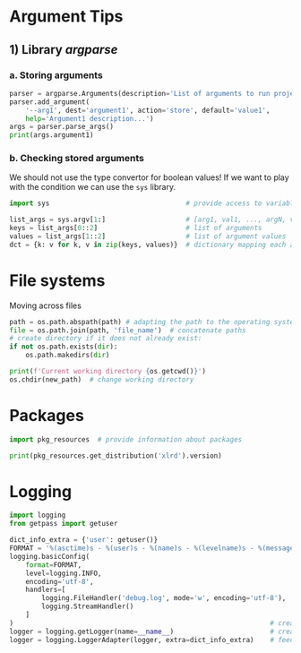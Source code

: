 # Argument Tips
## 1) Library *argparse*

### a. Storing arguments
```python
parser = argparse.Arguments(description='List of arguments to run project P.')
parser.add_argument(
    '--arg1', dest='argument1', action='store', default='value1',
    help='Argument1 description...')
args = parser.parse_args()
print(args.argument1)
```
### b. Checking stored arguments
We should not use the type convertor for boolean values!
If we want to play with the condition we can use the ``sys`` library.
````python
import sys                                  # provide access to variables and functions interacting with interpreter

list_args = sys.argv[1:]                    # [arg1, val1, ..., argN, valN]
keys = list_args[0::2]                      # list of arguments
values = list_args[1::2]                    # list of argument values 
dct = {k: v for k, v in zip(keys, values)}  # dictionary mapping each argument with its value
````

# File systems
Moving across files
```python
path = os.path.abspath(path) # adapting the path to the operating system
file = os.path.join(path, 'file_name')  # concatenate paths
# create directory if it does not already exist:
if not os.path.exists(dir):
	os.path.makedirs(dir)

print(f'Current working directory {os.getcwd()}')
os.chdir(new_path)  # change working directory
```


# Packages
```python
import pkg_resources  # provide information about packages

print(pkg_resources.get_distribution('xlrd').version)
```

# Logging

```python
import logging
from getpass import getuser

dict_info_extra = {'user': getuser()}                                       # get username
FORMAT = '%(asctime)s - %(user)s - %(name)s - %(levelname)s - %(message)s'  # format of the log
logging.basicConfig(
    format=FORMAT,
    level=logging.INFO,
    encoding='utf-8',
    handlers=[
        logging.FileHandler('debug.log', mode='w', encoding='utf-8'),
        logging.StreamHandler()
    ]
)                                                                # creates stream handler and file handler
logger = logging.getLogger(name=__name__)                        # creates logger
logger = logging.LoggerAdapter(logger, extra=dict_info_extra)    # feeds FORMAT information with dict_info_extra

```
